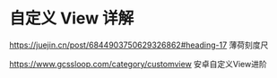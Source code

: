 # 自定义 View 详解



[](https://blog.csdn.net/harvic880925/article/details/50995268)

 https://juejin.cn/post/6844903750629326862#heading-17 薄荷刻度尺

https://www.gcssloop.com/category/customview 安卓自定义View进阶